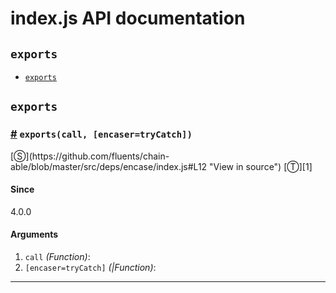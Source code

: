 # index.js API documentation

<!-- div class="toc-container" -->

<!-- div -->

## `exports`
* <a href="#exports">`exports`</a>

<!-- /div -->

<!-- /div -->

<!-- div class="doc-container" -->

<!-- div -->

## `exports`

<!-- div -->

<h3 id="exports"><a href="#exports">#</a>&nbsp;<code>exports(call, [encaser=tryCatch])</code></h3>
[&#x24C8;](https://github.com/fluents/chain-able/blob/master/src/deps/encase/index.js#L12 "View in source") [&#x24C9;][1]



#### Since
4.0.0

#### Arguments
1. `call` *(Function)*:
2. `[encaser=tryCatch]` *(|Function)*:

---

<!-- /div -->

<!-- /div -->

<!-- /div -->

 [1]: #exports "Jump back to the TOC."
